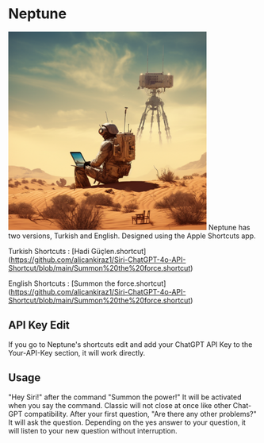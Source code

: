 # Neptune
<img src="https://github.com/alicankiraz1/Siri-ChatGPT-4o-API-Shortcut/blob/main/Neptunev1.0.png" width="400" height="400">
Neptune has two versions, Turkish and English. Designed using the Apple Shortcuts app.

Turkish Shortcuts : [Hadi Güçlen.shortcut] (https://github.com/alicankiraz1/Siri-ChatGPT-4o-API-Shortcut/blob/main/Summon%20the%20force.shortcut)

English Shortcuts : [Summon the force.shortcut] (https://github.com/alicankiraz1/Siri-ChatGPT-4o-API-Shortcut/blob/main/Summon%20the%20force.shortcut)

## API Key Edit

If you go to Neptune's shortcuts edit and add your ChatGPT API Key to the Your-API-Key section, it will work directly.

## Usage

"Hey Siri!" after the command "Summon the power!" It will be activated when you say the command. Classic will not close at once like other Chat-GPT compatibility. After your first question, "Are there any other problems?" It will ask the question. Depending on the yes answer to your question, it will listen to your new question without interruption.

